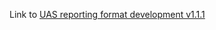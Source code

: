 Link to [UAS reporting format development v1.1.1](https://docs.google.com/document/d/1FvrxnXt07XOqG9NLJUAtMzguRFO54fjlizMxcb9NRNM/edit#heading=h.ew929ymdqhhv)
